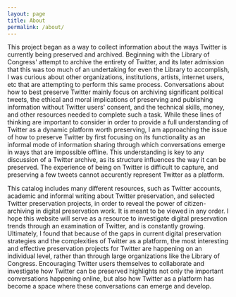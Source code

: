 ```yaml
---
layout: page
title: About
permalink: /about/
---
```

This project began as a way to collect information about the ways Twitter is currently being preserved and archived. Beginning with the Library of Congress' attempt to archive the entirety of Twitter, and its later admission that this was too much of an undertaking for even the Library to accomplish, I was curious about other organizations, institutions, artists, internet users, etc that are attempting to perform this same process. Conversations about how to best preserve Twitter mainly focus on archiving significant political tweets, the ethical and moral implications of preserving and publishing information without Twitter users' consent, and the technical skills, money, and other resources needed to complete such a task. While these lines of thinking are important to consider in order to provide a full understanding of Twitter as a dynamic platform worth preserving, I am approaching the issue of how to preserve Twitter by first focusing on its functionality as an informal mode of information sharing through which conversations emerge in ways that are impossible offline. This understanding is key to any discussion of a Twitter archive, as its structure influences the way it can be preserved. The experience of being on Twitter is difficult to capture, and preserving a few tweets cannot accurently represent Twitter as a platform.

This catalog includes many different resources, such as Twitter accounts, academic and informal writing about Twitter preservation, and selected Twitter preservation projects, in order to reveal the power of citizen-archiving in digital preservation work. It is meant to be viewed in any order. I hope this website will serve as a resource to investigate digital preservation trends through an examination of Twitter, and is constantly growing. Ultimately, I found that because of the gaps in current digital preservation strategies and the complexities of Twitter as a platform, the most interesting and effective preservation projects for Twitter are happening on an individual level, rather than through large organizations like the Library of Congress. Encouraging Twitter users themselves to collaborate and investigate how Twitter can be preserved highlights not only the important conversations happening online, but also how Twitter as a platform has become a space where these conversations can emerge and develop.
